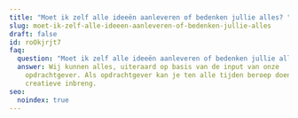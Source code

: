 ```yaml
---
title: "Moet ik zelf alle ideeën aanleveren of bedenken jullie alles? "
slug: moet-ik-zelf-alle-ideeen-aanleveren-of-bedenken-jullie-alles
draft: false
id: roOkjrjt7
faq:
  question: "Moet ik zelf alle ideeën aanleveren of bedenken jullie alles? "
  answer: Wij kunnen alles, uiteraard op basis van de input van onze
    opdrachtgever. Als opdrachtgever kan je ten alle tijden beroep doen op onze
    creatieve inbreng.
seo:
  noindex: true
---
```

